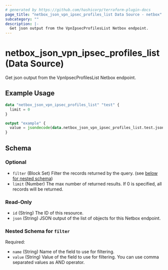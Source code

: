 ```yaml
---
# generated by https://github.com/hashicorp/terraform-plugin-docs
page_title: "netbox_json_vpn_ipsec_profiles_list Data Source - netbox"
subcategory: ""
description: |-
  Get json output from the VpnIpsecProfilesList Netbox endpoint.
---
```


# netbox_json_vpn_ipsec_profiles_list (Data Source)

Get json output from the VpnIpsecProfilesList Netbox endpoint.

## Example Usage

```terraform
data "netbox_json_vpn_ipsec_profiles_list" "test" {
  limit = 0
}

output "example" {
  value = jsondecode(data.netbox_json_vpn_ipsec_profiles_list.test.json)
}
```

<!-- schema generated by tfplugindocs -->
## Schema

### Optional

- `filter` (Block Set) Filter the records returned by the query. (see [below for nested schema](#nestedblock--filter))
- `limit` (Number) The max number of returned results. If 0 is specified, all records will be returned.

### Read-Only

- `id` (String) The ID of this resource.
- `json` (String) JSON output of the list of objects for this Netbox endpoint.

<a id="nestedblock--filter"></a>
### Nested Schema for `filter`

Required:

- `name` (String) Name of the field to use for filtering.
- `value` (String) Value of the field to use for filtering. You can use comma separated values as AND operator.
